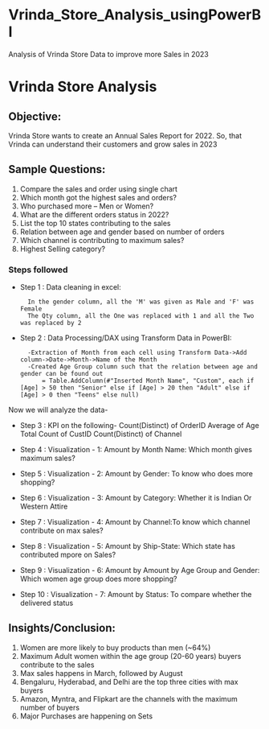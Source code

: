 # Vrinda_Store_Analysis_usingPowerBI
Analysis of Vrinda Store Data to improve more Sales in 2023


# Vrinda Store Analysis


## Objective:

Vrinda Store wants to create an Annual Sales Report for 2022. So, that Vrinda can understand their customers and grow sales in 2023

## Sample Questions:

1. Compare the sales and order using single chart
2. Which month got the highest sales and orders?
3. Who purchased more – Men or Women?
4. What are the different orders status in 2022?
5. List the top 10 states contributing to the sales
6. Relation between age and gender based on number of orders
7. Which channel is contributing to maximum sales?
8. Highest Selling category?



### Steps followed 

- Step 1 : Data cleaning in excel:
  
		In the gender column, all the 'M' was given as Male and 'F' was Female
		The Qty column, all the One was replaced with 1 and all the Two was replaced by 2

- Step 2 : Data Processing/DAX using Transform Data in PowerBI:
  
		-Extraction of Month from each cell using Transform Data->Add column->Date->Month->Name of the Month
		-Created Age Group column such that the relation between age and gender can be found out
			= Table.AddColumn(#"Inserted Month Name", "Custom", each if [Age] > 50 then "Senior" else if [Age] > 20 then "Adult" else if [Age] > 0 then "Teens" else null)

  
Now we will analyze the data-


- Step 3 : KPI on the following-
            Count(Distinct) of OrderID
            Average of Age
            Total Count of CustID
            Count(Distinct) of Channel

- Step 4 : 
	Visualization - 1: Amount by Month Name: Which month gives maximum sales?

- Step 5 : 
	Visualization - 2: Amount by Gender: To know who does more shopping?

- Step 6 : 
	Visualization - 3: Amount by Category: Whether it is Indian Or Western Attire

- Step 7 : 
	Visualization - 4: Amount by Channel:To know which channel contribute on max sales?

- Step 8 : 
	Visualization - 5: Amount by Ship-State: Which state has contributed mpore on Sales?

- Step 9 : 
	Visualization - 6: Amount by Amount by Age Group and Gender: Which women age group does more shopping?

- Step 10 : 
	Visualization - 7: Amount by Status: To compare whether the delivered status



## Insights/Conclusion:

1. Women are more likely to buy products than men (~64%)
2. Maximum Adult women within the age group (20-60 years) buyers contribute to the sales
3. Max sales happens in March, followed by August
4. Bengaluru, Hyderabad, and Delhi are the top three cities with max buyers
5. Amazon, Myntra, and Flipkart are the channels with the maximum number of buyers
6. Major Purchases are happening on Sets



